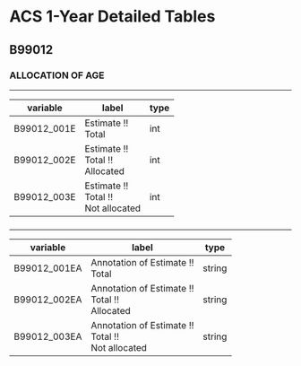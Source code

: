 # ACS 1-Year Detailed Tables

## B99012

### ALLOCATION OF AGE

___

| variable | label | type |
| ----- | ----- | ----- |
| B99012_001E | Estimate !!<br>Total | int |
| B99012_002E | Estimate !!<br>Total !!<br>Allocated | int |
| B99012_003E | Estimate !!<br>Total !!<br>Not allocated | int |
### 

___

| variable | label | type |
| ----- | ----- | ----- |
| B99012_001EA | Annotation of Estimate !!<br>Total | string |
| B99012_002EA | Annotation of Estimate !!<br>Total !!<br>Allocated | string |
| B99012_003EA | Annotation of Estimate !!<br>Total !!<br>Not allocated | string |

